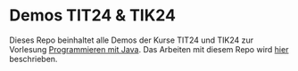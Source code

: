 # Demos TIT24 & TIK24

Dieses Repo beinhaltet alle Demos der Kurse TIT24 und TIK24 zur Vorlesung [Programmieren mit Java](https://jappuccini.github.io/java-docs/production/). Das Arbeiten mit diesem Repo wird [hier](https://jappuccini.github.io/java-docs/production/additional-material/daniel/github-repos) beschrieben.
